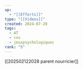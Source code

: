 ```yaml
---
up:
  - "[[Efforts]]"
type: "[[Videos]]"
created: 2024-07-20
tags:
  - AT
  - cnv
  - jeuxpsychologiques
rank: "5"
---
```


[[202502122028 parent nourricier]]
